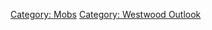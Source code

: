 [Category: Mobs](Category:_Mobs "wikilink") [Category: Westwood
Outlook](Category:_Westwood_Outlook "wikilink")

